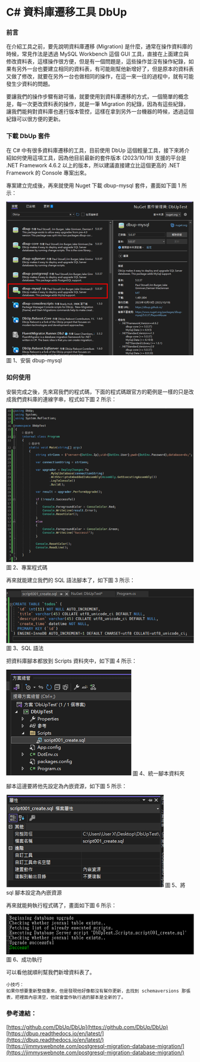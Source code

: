 # C# 資料庫遷移工具 DbUp
### 前言
在介紹工具之前，要先說明資料庫遷移 (Migration) 是什麼，通常在操作資料庫的時候，常見作法是透過 MySQL Workbench 這個 GUI 工具，直接在上面建立與修改資料表，這樣操作很方便，但是有一個問題是，這些操作並沒有操作紀錄，如果有另外一台也要建立相同的資料表，有可能剛幫他新增好了，但是原本的資料表又做了修改，就要在另外一台也做相同的操作，在這一來一往的過程中，就有可能發生少資料的問題。

要讓我們的操作步驟有跡可循，就要使用到資料庫遷移的方式，一個簡單的概念是，每一次更改資料表的操作，就是一筆 Migration 的紀錄，因為有這些紀錄，讓我們能夠對資料庫也進行版本管控，這樣在拿到另外一台機器的時候，透過這個紀錄可以很方便的更新。

### 下載 DbUp 套件
在 C# 中有很多資料庫遷移的工具，目前使用 DbUp 這個輕量工具，接下來將介紹如何使用這項工具，因為他目前最新的套件版本 (2023/10/19) 支援的平台是 .NET Framework 4.6.2 以上的版本，所以建議直接建立比這個更高的 .NET Framework 的 Console 專案出來。

專案建立完成後，再來就使用 Nuget 下載 dbup-mysql 套件，畫面如下圖 1 所示：

![](images/image1.png)
圖 1、安裝 dbup-mysql

### 如何使用
安裝完成之後，先來寫我們的程式碼，下面的程式碼跟官方的範例是一樣的只是改成我們資料庫的連線字串，程式如下圖 2 所示：

![](images/image2.png)
圖 2、專案程式碼

再來就能建立我們的 SQL 語法腳本了，如下圖 3 所示：

![](images/image3.png)
圖 3、SQL 語法

把資料庫腳本都放到 Scripts 資料夾中，如下圖 4 所示：

![](images/image4.png)
圖 4、統一腳本資料夾

腳本這邊要將他先設定為內嵌資源，如下圖 5 所示：

![](images/image5.png)
圖 5、將 sql 腳本設定為內嵌資源

再來就能夠執行程式碼了，畫面如下圖 6 所示：

![](images/image6.png)
圖 6、成功執行

可以看他就順利幫我們新增資料表了。

```
小技巧：
如果你想要重新整個重來，但是發現他好像都沒有幫你更新，去找到 schemaversions 那張表，把裡面內容清空，他就會當作執行過的腳本是全新的了。
```

### 參考連結：
[https://github.com/DbUp/DbUp](https://github.com/DbUp/DbUp)
[https://dbup.readthedocs.io/en/latest/](https://dbup.readthedocs.io/en/latest/)
[https://jimmyswebnote.com/postgresql-migration-database-migration/](https://jimmyswebnote.com/postgresql-migration-database-migration/)
